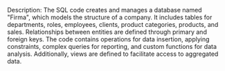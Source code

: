 Description:
The SQL code creates and manages a database named "Firma", which models the structure of a company. 
It includes tables for departments, roles, employees, clients, product categories, products, and sales.
Relationships between entities are defined through primary and foreign keys. The code contains operations
for data insertion, applying constraints, complex queries for reporting, and custom functions for data analysis.
Additionally, views are defined to facilitate access to aggregated data.
